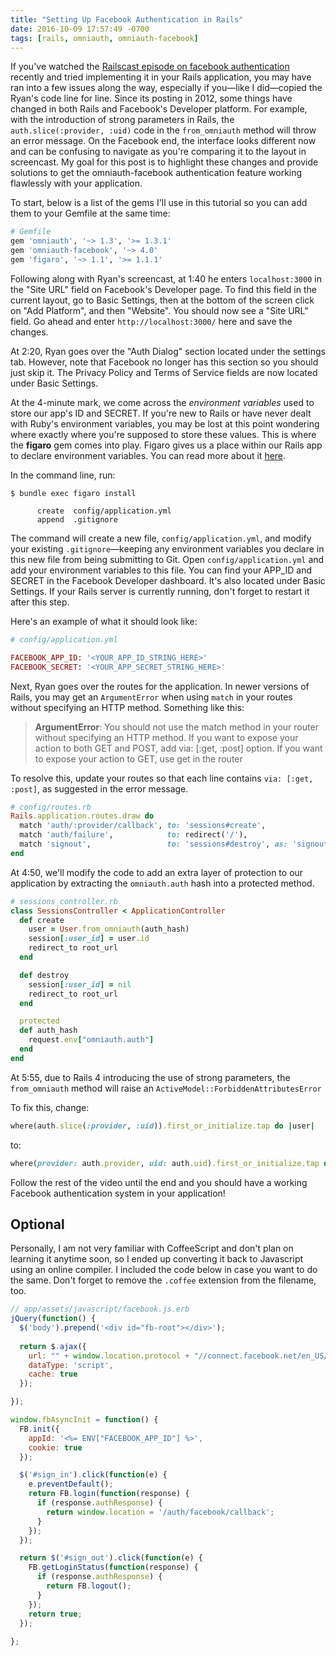 ```yaml
---
title: "Setting Up Facebook Authentication in Rails"
date: 2016-10-09 17:57:49 -0700
tags: [rails, omniauth, omniauth-facebook]
---
```


If you've watched the [Railscast episode on facebook authentication][1] recently and tried implementing it in your Rails application, you may have ran into a few issues along the way, especially if you—like I did—copied the Ryan's code line for line. Since its posting in 2012, some things have changed in both Rails and Facebook's Developer platform. For example, with the introduction of strong parameters in Rails, the `auth.slice(:provider, :uid)` code in the `from_omniauth` method will throw an error message. On the Facebook end, the interface looks different now and can be confusing to navigate as you're comparing it to the layout in screencast. My goal for this post is to highlight these changes and provide solutions to get the omniauth-facebook authentication feature working flawlessly with your application.

To start, below is a list of the gems I'll use in this tutorial so you can add them to your Gemfile at the same time:

```ruby
# Gemfile
gem 'omniauth', '~> 1.3', '>= 1.3.1'
gem 'omniauth-facebook', '~> 4.0'
gem 'figaro', '~> 1.1', '>= 1.1.1'
```

Following along with Ryan's screencast, at 1:40 he enters `localhost:3000` in the "Site URL" field on Facebook's Developer page. To find this field in the current layout, go to Basic Settings, then at the bottom of the screen click on "Add Platform", and then "Website". You should now see a "Site URL" field. Go ahead and enter `http://localhost:3000/` here and save the changes.

At 2:20, Ryan goes over the "Auth Dialog" section located under the settings tab. However, note that Facebook no longer has this section so you should just skip it. The Privacy Policy and Terms of Service fields are now located under Basic Settings.

At the 4-minute mark, we come across the *environment variables* used to store our app's ID and SECRET. If you're new to Rails or have never dealt with Ruby's environment variables, you may be lost at this point wondering where exactly where you're supposed to store these values. This is where the **figaro** gem comes into play. Figaro gives us a place within our Rails app to declare environment variables. You can read more about it [here][2].

In the command line, run:

```
$ bundle exec figaro install

      create  config/application.yml
      append  .gitignore
```

The command will create a new file, `config/application.yml`, and modify your existing `.gitignore`—keeping any environment variables you declare in this new file from being submitting to Git. Open `config/application.yml` and add your environment variables to this file. You can find your APP_ID and SECRET in the Facebook Developer dashboard. It's also located under Basic Settings. If your Rails server is currently running, don't forget to restart it after this step.

Here's an example of what it should look like:

```ruby
# config/application.yml

FACEBOOK_APP_ID: '<YOUR_APP_ID_STRING_HERE>'
FACEBOOK_SECRET: '<YOUR_APP_SECRET_STRING_HERE>'
```

Next, Ryan goes over the routes for the application. In newer versions of Rails, you may get an `ArgumentError` when using `match` in your routes without specifying an HTTP method. Something like this:

> **ArgumentError**: You should not use the match method in your router without specifying an HTTP method.
> If you want to expose your action to both GET and POST, add via: [:get, :post] option.
> If you want to expose your action to GET, use get in the router

To resolve this, update your routes so that each line contains `via: [:get, :post]`, as suggested in the error message.

```ruby
# config/routes.rb
Rails.application.routes.draw do
  match 'auth/:provider/callback', to: 'sessions#create',                 via: [:get, :post]
  match 'auth/failure',            to: redirect('/'),                     via: [:get, :post]
  match 'signout',                 to: 'sessions#destroy', as: 'signout', via: [:get, :post]
end
```

At 4:50, we'll modify the code to add an extra layer of protection to our application by extracting the `omniauth.auth` hash into a protected method.

```ruby
# sessions_controller.rb
class SessionsController < ApplicationController
  def create
    user = User.from_omniauth(auth_hash)
    session[:user_id] = user.id
    redirect_to root_url
  end

  def destroy
    session[:user_id] = nil
    redirect_to root_url
  end

  protected
  def auth_hash
    request.env["omniauth.auth"]
  end
end
```

At 5:55, due to Rails 4 introducing the use of strong parameters, the `from_omniauth` method will raise an `ActiveModel::ForbiddenAttributesError`

To fix this, change:

```ruby
where(auth.slice(:provider, :uid)).first_or_initialize.tap do |user|
```
to:

```ruby
where(provider: auth.provider, uid: auth.uid).first_or_initialize.tap do |user|
```

Follow the rest of the video until the end and you should have a working Facebook authentication system in your application!

## Optional

Personally, I am not very familiar with CoffeeScript and don't plan on learning it anytime soon, so I ended up converting it back to Javascript using an online compiler. I included the code below in case you want to do the same. Don't forget to remove the `.coffee` extension from the filename, too.

```javascript
// app/assets/javascript/facebook.js.erb
jQuery(function() {
  $('body').prepend('<div id="fb-root"></div>');
  
  return $.ajax({
    url: "" + window.location.protocol + "//connect.facebook.net/en_US/all.js",
    dataType: 'script',
    cache: true
  });

});

window.fbAsyncInit = function() {
  FB.init({
    appId: '<%= ENV["FACEBOOK_APP_ID"] %>',
    cookie: true
  });

  $('#sign_in').click(function(e) {
    e.preventDefault();
    return FB.login(function(response) {
      if (response.authResponse) {
        return window.location = '/auth/facebook/callback';
      }
    });
  });

  return $('#sign_out').click(function(e) {
    FB.getLoginStatus(function(response) {
      if (response.authResponse) {
        return FB.logout();
      }
    });
    return true;
  });
  
};
```

[1]: http://railscasts.com/episodes/360-facebook-authentication "Facebook Authentication by Ryan Bates"
[2]: https://github.com/laserlemon/figaro, "Figaro gem on GitHub"